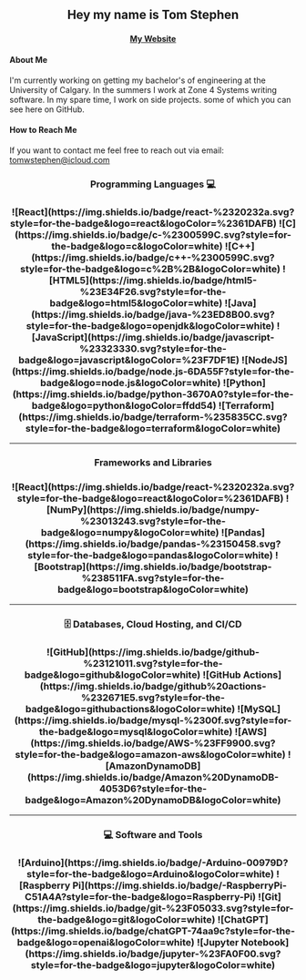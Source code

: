 ## <p align="center">Hey my name is Tom Stephen</p>
#### <p align="center">[My Website](https://www.tomstephen.ca/)</p>

#### About Me
I'm currently working on getting my bachelor's of engineering at the University of Calgary. In the summers I work at Zone 4 Systems writing software. In my spare time, I work on side projects. some of which you can see here on GitHub. 

#### How to Reach Me
If you want to contact me feel free to reach out via email: tomwstephen@icloud.com
<!--
**tom-stephen/tom-stephen** is a ✨ _special_ ✨ repository because its `README.md` (this file) appears on your GitHub profile.

Here are some ideas to get you started:

- 🔭 I’m currently working on ...
- 🌱 I’m currently learning ...
- 👯 I’m looking to collaborate on ...
- 🤔 I’m looking for help with ...
- 💬 Ask me about ...
- 📫 How to reach me: ...
- 😄 Pronouns: ...
- ⚡ Fun fact: ...
-->


<h3 align="center">Programming Languages 💻<h3>
    <p align='center'>
        ![React](https://img.shields.io/badge/react-%2320232a.svg?style=for-the-badge&logo=react&logoColor=%2361DAFB)
        ![C](https://img.shields.io/badge/c-%2300599C.svg?style=for-the-badge&logo=c&logoColor=white)
        ![C++](https://img.shields.io/badge/c++-%2300599C.svg?style=for-the-badge&logo=c%2B%2B&logoColor=white)
        ![HTML5](https://img.shields.io/badge/html5-%23E34F26.svg?style=for-the-badge&logo=html5&logoColor=white)
        ![Java](https://img.shields.io/badge/java-%23ED8B00.svg?style=for-the-badge&logo=openjdk&logoColor=white)
        ![JavaScript](https://img.shields.io/badge/javascript-%23323330.svg?style=for-the-badge&logo=javascript&logoColor=%23F7DF1E)
        ![NodeJS](https://img.shields.io/badge/node.js-6DA55F?style=for-the-badge&logo=node.js&logoColor=white)
        ![Python](https://img.shields.io/badge/python-3670A0?style=for-the-badge&logo=python&logoColor=ffdd54)
        ![Terraform](https://img.shields.io/badge/terraform-%235835CC.svg?style=for-the-badge&logo=terraform&logoColor=white)
    </p>


<hr/><h3 align="center">Frameworks and Libraries<h3>
    <p align='center'>
        ![React](https://img.shields.io/badge/react-%2320232a.svg?style=for-the-badge&logo=react&logoColor=%2361DAFB)
        ![NumPy](https://img.shields.io/badge/numpy-%23013243.svg?style=for-the-badge&logo=numpy&logoColor=white)
        ![Pandas](https://img.shields.io/badge/pandas-%23150458.svg?style=for-the-badge&logo=pandas&logoColor=white)
        ![Bootstrap](https://img.shields.io/badge/bootstrap-%238511FA.svg?style=for-the-badge&logo=bootstrap&logoColor=white)
    </p>
    
<hr/><h3 align="center">🗄️ Databases, Cloud Hosting, and CI/CD<h3>
    <p align="center">
        ![GitHub](https://img.shields.io/badge/github-%23121011.svg?style=for-the-badge&logo=github&logoColor=white)
        ![GitHub Actions](https://img.shields.io/badge/github%20actions-%232671E5.svg?style=for-the-badge&logo=githubactions&logoColor=white)
        ![MySQL](https://img.shields.io/badge/mysql-%2300f.svg?style=for-the-badge&logo=mysql&logoColor=white)
        ![AWS](https://img.shields.io/badge/AWS-%23FF9900.svg?style=for-the-badge&logo=amazon-aws&logoColor=white)
        ![AmazonDynamoDB](https://img.shields.io/badge/Amazon%20DynamoDB-4053D6?style=for-the-badge&logo=Amazon%20DynamoDB&logoColor=white)
    </p>

<hr/><h3 align="center">💻 Software and Tools<h3>
    <p align="center">
        ![Arduino](https://img.shields.io/badge/-Arduino-00979D?style=for-the-badge&logo=Arduino&logoColor=white)
        ![Raspberry Pi](https://img.shields.io/badge/-RaspberryPi-C51A4A?style=for-the-badge&logo=Raspberry-Pi)
        ![Git](https://img.shields.io/badge/git-%23F05033.svg?style=for-the-badge&logo=git&logoColor=white)
        ![ChatGPT](https://img.shields.io/badge/chatGPT-74aa9c?style=for-the-badge&logo=openai&logoColor=white)
        ![Jupyter Notebook](https://img.shields.io/badge/jupyter-%23FA0F00.svg?style=for-the-badge&logo=jupyter&logoColor=white)
    </p>


